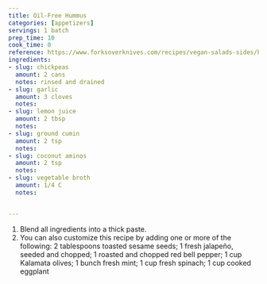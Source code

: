 ```yaml
---
title: Oil-Free Hummus
categories: [appetizers]
servings: 1 batch
prep_time: 10
cook_time: 0
reference: https://www.forksoverknives.com/recipes/vegan-salads-sides/healthy-homemade-hummus/
ingredients:
- slug: chickpeas
  amount: 2 cans
  notes: rinsed and drained
- slug: garlic
  amount: 3 cloves
  notes:
- slug: lemon juice
  amount: 2 tbsp
  notes:
- slug: ground cumin
  amount: 2 tsp
  notes:
- slug: coconut aminos
  amount: 2 tsp
  notes:
- slug: vegetable broth
  amount: 1/4 C
  notes:


---
```


1. Blend all ingredients into a thick paste.
2. You can also customize this recipe by adding one or more of the following: 2 tablespoons toasted sesame seeds; 1 fresh jalapeño, seeded and chopped; 1 roasted and chopped red bell pepper; 1 cup Kalamata olives; 1 bunch fresh mint; 1 cup fresh spinach; 1 cup cooked eggplant

